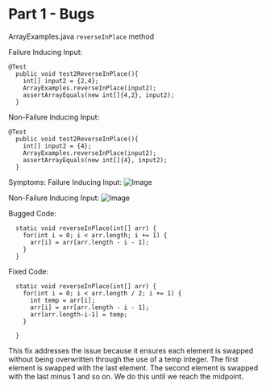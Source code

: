 # Part 1 - Bugs
ArrayExamples.java `reverseInPlace` method

Failure Inducing Input:
```
@Test 
  public void test2ReverseInPlace(){
    int[] input2 = {2,4};
    ArrayExamples.reverseInPlace(input2);
    assertArrayEquals(new int[]{4,2}, input2);
  }
```
Non-Failure Inducing Input:
```
@Test 
  public void test2ReverseInPlace(){
    int[] input2 = {4};
    ArrayExamples.reverseInPlace(input2);
    assertArrayEquals(new int[]{4}, input2);
  }
```
Symptoms:
Failure Inducing Input:
![Image](<img width="776" alt="Screenshot 2023-11-04 at 3 35 26 PM" src="https://github.com/AKalakota23/cse15l-lab-reports/assets/122422354/73a2396c-a1f7-42a2-9a1d-3d5004436ea1">)

Non-Failure Inducing Input:
![Image](<img width="466" alt="Screenshot 2023-11-04 at 3 38 24 PM" src="https://github.com/AKalakota23/cse15l-lab-reports/assets/122422354/fa3276b7-f06a-425b-8b82-b9a14dcb96cb">)

Bugged Code:
```
  static void reverseInPlace(int[] arr) {
    for(int i = 0; i < arr.length; i += 1) {
      arr[i] = arr[arr.length - i - 1];
    }
  }
```

Fixed Code:
```
  static void reverseInPlace(int[] arr) {
    for(int i = 0; i < arr.length / 2; i += 1) {
      int temp = arr[i];
      arr[i] = arr[arr.length - i - 1]; 
      arr[arr.length-i-1] = temp;
    }
    
  }
```
This fix addresses the issue because it ensures each element is swapped without being overwritten through the use of a temp integer. The first element is swapped with the last element. The second element is swapped with the last minus 1 and so on. We do this until we reach the midpoint.  
